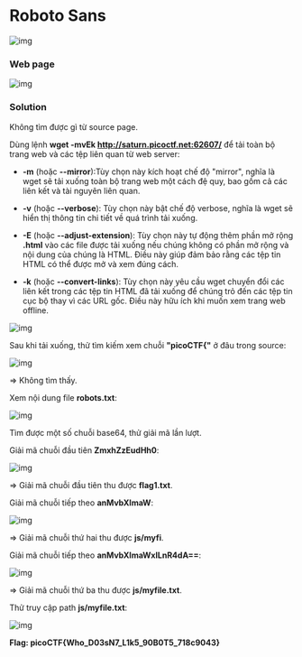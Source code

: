 # Roboto Sans
![img](114)

### Web page
![img](115)

### Solution

Không tìm được gì từ source page. 

Dùng lệnh **wget -mvEk http://saturn.picoctf.net:62607/** để tải toàn bộ trang web và các tệp liên quan từ web server:

- **-m** (hoặc **--mirror**):Tùy chọn này kích hoạt chế độ "mirror", nghĩa là wget sẽ tải xuống toàn bộ trang web một cách đệ quy, bao gồm cả các liên kết và tài nguyên liên quan.

- **-v** (hoặc **--verbose**): Tùy chọn này bật chế độ verbose, nghĩa là wget sẽ hiển thị thông tin chi tiết về quá trình tải xuống.

- **-E** (hoặc **--adjust-extension**): Tùy chọn này tự động thêm phần mở rộng **.html** vào các file được tải xuống nếu chúng không có phần mở rộng và nội dung của chúng là HTML. Điều này giúp đảm bảo rằng các tệp tin HTML có thể được mở và xem đúng cách.

- **-k** (hoặc **--convert-links**): Tùy chọn này yêu cầu wget chuyển đổi các liên kết trong các tệp tin HTML đã tải xuống để chúng trỏ đến các tệp tin cục bộ thay vì các URL gốc. Điều này hữu ích khi muốn xem trang web offline.

![img](116)

Sau khi tải xuống, thử tìm kiếm xem chuỗi **"picoCTF{"** ở đâu trong source:

![img](117)

=> Không tìm thấy.

Xem nội dung file **robots.txt**:

![img](118)

Tìm được một số chuỗi base64, thử giải mã lần lượt. 

Giải mã chuỗi đầu tiên **ZmxhZzEudHh0**:

![img](119)

=> Giải mã chuỗi đầu tiên thu được **flag1.txt**.

Giải mã chuỗi tiếp theo **anMvbXlmaW**:

![img](120)

=> Giải mã chuỗi thứ hai thu được **js/myfi**.

Giải mã chuỗi tiếp theo **anMvbXlmaWxlLnR4dA==**:

![img](121)

=> Giải mã chuỗi thứ ba thu được **js/myfile.txt**.

Thử truy cập path **js/myfile.txt**:

![img](122)

**Flag: picoCTF{Who_D03sN7_L1k5_90B0T5_718c9043}**